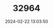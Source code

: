 ---
title: "32964"
category: "Ateleia gummifera"
draft: false
date: 2024-02-22 13:03:50
languages:
  Spanish; Castilian: ["Bálsamo", "Bálsamo Hediondo", "Carne de Vaca", "Guama de Costa", "Guayacancillo", "M. de Gallina", "Palo Hediondo", "Pico de Gallo", "Rala de Gallina", "Barbinegra"]
---